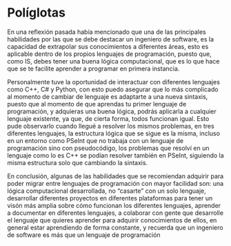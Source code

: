 # Políglotas

En una reflexión pasada había mencionado que una de las principales habilidades por las que se debe destacar un ingeniero de software, es la capacidad de extrapolar sus conocimientos a diferentes áreas, esto es aplicable dentro de los propios lenguajes de programación, puesto que, como IS, debes tener una buena lógica computacional, que es lo que hace que se te facilite aprender a programar en primera instancia.

Personalmente tuve la oportunidad de interactuar con diferentes lenguajes como C++, C# y Python, con esto puedo asegurar que lo más complicado al momento de cambiar de lenguaje es adaptarte a una nueva sintaxis, puesto que al momento de que aprendas tu primer lenguaje de programación, y adquieras una buena lógica, podrás aplicarla a cualquier lenguaje existente, ya que, de cierta forma, todos funcionan igual. Esto pude observarlo cuando llegué a resolver los mismos problemas, en tres diferentes lenguajes, la estructura lógica que se sigue es la misma, incluso en un entorno como PSeInt que no trabaja con un lenguaje de programación sino con pseudocódigo, los problemas que resolví en un lenguaje como lo es C++ se podían resolver también en PSeInt, siguiendo la misma estructura solo que cambiando la sintaxis.

En conclusión, algunas de las habilidades que se recomiendan adquirir para poder migrar entre lenguajes de programación con mayor facilidad son: una lógica computacional desarrollada, no “casarte” con un solo lenguaje, desarrollar diferentes proyectos en diferentes plataformas para tener un visón más amplia sobre cómo funcionan los diferentes lenguajes, aprender a documentar en diferentes lenguajes, a colaborar con gente que desarrolle el lenguaje que quieres aprender para adquirir conocimientos de ellos, en general estar aprendiendo de forma constante, y recuerda que un ingeniero de software es más que un lenguaje de programación

